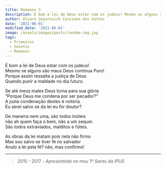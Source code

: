 ```yaml
---
title: Romanos 3
description: É bom a lei de Deus estar com os judeus! Mesmo se alguns são maus Deus continua Puro!...
author: Alvaro Separovich Cassiano dos Santos
date: '2021-06-01'
modified_date: '2021-06-01'
image: /assets/images/posts/random-img.jpg
tags:
  - Primeiros
  - Sonetos
  - Romanos
---
```

É bom a lei de Deus estar com os judeus!   
Mesmo se alguns são maus Deus continua Puro!   
Porque assim ressalta a justiça de Deus   
Quando punir a maldade no dia futuro.   

Se até meus males Deus torna para sua glória   
“Porque Deus me condena por ser pecador?”   
A justa condenação destes é notória.   
Eu serei salvo se da lei eu for doutor?   

De maneira nem uma, são todos inúteis   
não ah quem faça o bem, não a um sequer.   
São todos extraviados, malditos e fúteis.   

As obras da lei matam pois nela não firmo   
Mas sou salvo se tiver fé no salvador   
Anulo a lei pela fé? não, mas confirmo!   

______

> 2015 - 2017 - *Apresentado no meu 1º Sarau da IPUS*